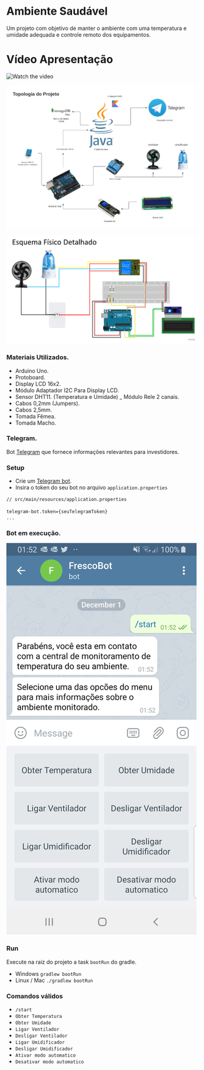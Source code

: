 # Ambiente Saudável

Um projeto com objetivo de manter o ambiente com uma temperatura e umidade adequada e controle remoto dos equipamentos.

# Vídeo Apresentação
![Watch the video](https://youtu.be/497JHrPEmwQ)


![Topologia_projeto](/doc/images/TopologiaProjeto.png)

![Esquema_Fisico_Detalhado](/doc/images/EsquemaFisicoDetalhado.png)

### Materiais Utilizados.
- Arduino Uno.
- Protoboard.
- Display LCD 16x2.
- Módulo Adaptador I2C Para Display LCD.
- Sensor DHT11. (Temperatura e Umidade)
_ Módulo Rele 2 canais.
- Cabos 0,2mm (Jumpers).
- Cabos 2,5mm.
- Tomada Fêmea.
- Tomada Macho.

### Telegram.
Bot [Telegram](https://telegram.org/) que fornece informações relevantes para investidores.

### Setup
- Crie um [Telegram bot](https://core.telegram.org/bots).
- Insira o token do seu bot no arquivo `application.properties`
```text
// src/main/resources/application.properties

telegram-bot.token={seuTelegramToken}
...
```
### Bot em execução.
![Bot_Telegram](/doc/images/botImage.jpg)

### Run
Execute na raiz do projeto a task `bootRun` do gradle.

- Windows
  `gradlew bootRun`
- Linux / Mac
  `./gradlew bootRun`

### Comandos válidos
- `/start`
- `Obter Temperatura`
- `Obter Umidade`
- `Ligar Ventilador`
- `Desligar Ventilador`
- `Ligar Umidificador`
- `Desligar Umidificador`
- `Ativar modo automatico`
- `Desativar modo automatico`